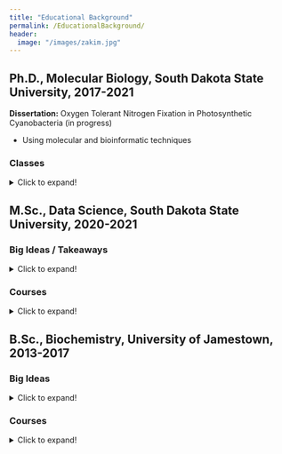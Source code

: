 ```yaml
---
title: "Educational Background"
permalink: /EducationalBackground/
header:
  image: "/images/zakim.jpg"
---
```




## Ph.D., Molecular Biology, South Dakota State University, 2017-2021
**Dissertation:** Oxygen Tolerant Nitrogen Fixation in Photosynthetic Cyanobacteria (in progress)
* Using molecular and bioinformatic techniques

### Classes
<details>
  <summary>Click to expand!</summary>
While a Ph.D. is more about producing original and rigorous research, some of the classes I took that directly contributed to my research include
Next Generation Sequencing
Stat 736 - Bioinformatics
Advanced Molecular Biology
Bacteriology
Molecular Research Techniques
Biological Imaging
Seminar I and II
</details>


## M.Sc., Data Science, South Dakota State University, 2020-2021

### Big Ideas / Takeaways
<details>
  <summary>Click to expand!</summary>
</details>
  
### Courses
<details>
  <summary>Click to expand!</summary>
Stat 600
Stat 601 and 602
Operations Research
Time Series Analysis
Big Data Warehousing 
Data Mining
Stat 542
Non-parametric statistics
Predictive analytics
</details>

## B.Sc., Biochemistry, University of Jamestown, 2013-2017
### Big Ideas
<details>
  <summary>Click to expand!</summary>
Big Ideas: Energy minimization (increasing entropy), networked systems (delegation, safe-guards), information (quantifiable measurements), and rate of change (anticipating the future).  Synthesizing the courses below into a framework that can be applied to problem-solving in general, my take

**Energy Minimization:** Why does energy flow from a hot object to a cold object, why does breaking a bond release more energy than it takes to break, why does a protein have a specific conformation (plus or minus vibration)? 

**Networked Systems:** The 
</details>

### Courses
<details>
  <summary>Click to expand!</summary>


Biochemistry I & II 
 - Protein folding and metabolic cycles. Protein folding is a highly complex process (with secondary, tertiary, and quaternary conformations) that is vital to functional proteins (which allow us to live). The process is basically an energy minimization process that balances variables of hydrophobicity, hydrophilicity, polarity, hydrogen bonds, and van der waals forces amongst other forces. Metabolic cycles consider the network of proteins that work together to break down or buildup molecules for energy or 
PChem I (Thermodynamics) 
 - partial differentials
Calculus I & II
 - Derivatives and integrals, finding the velocity or acceleration or area under the curve.
 
Physics I & II
 - 
 
Organic Chem I & II
 - Besides learning patterns of the periodic table for reactions, the concept that really sticks out to me is working backwards for planning. In this class it was planning a chemical synthesis, but this concept can be used elsewhere. Wheter constructing a house and working backward from the desired end product to ensure proper sequence or planning and executing project. 
 
General Chemistry I & II
 - 
 
Molecular Biology
 - 
 
Cellular Biology
 - While this is a broad class covering 
 
 
Genetics
 - Heritability, probability, structural considerations of genetics.

Anatomy and Physiology I & II
 - 

General Biology I & II
 - Everything. I also TA'd 

</details>
